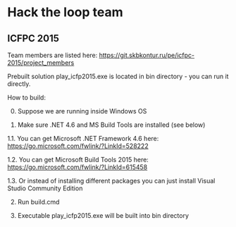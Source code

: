 # Hack the loop team
## ICFPC 2015

Team members are listed here:
https://git.skbkontur.ru/pe/icfpc-2015/project_members

Prebuilt solution play_icfp2015.exe is located in bin directory - you can run it directly.

How to build:

0. Suppose we are running inside Windows OS

1. Make sure .NET 4.6 and MS Build Tools are installed (see below)

1.1. You can get Microsoft .NET Framework 4.6 here: https://go.microsoft.com/fwlink/?LinkId=528222

1.2. You can get Microsoft Build Tools 2015 here: https://go.microsoft.com/fwlink/?LinkId=615458

1.3. Or instead of installing different packages you can just install Visual Studio Community Edition

2. Run build.cmd

3. Executable play_icfp2015.exe will be built into bin directory